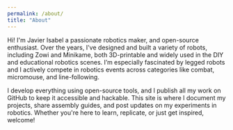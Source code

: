 ```yaml
---
permalink: /about/
title: "About"
---
```


Hi! I'm Javier Isabel a passionate robotics maker, and open-source enthusiast. Over the years, I've designed and built a variety of robots, including Zowi and Minikame, both 3D-printable and widely used in the DIY and educational robotics scenes. I’m especially fascinated by legged robots and I actively compete in robotics events across categories like combat, micromouse, and line-following.

I develop everything using open-source tools, and I publish all my work on GitHub to keep it accessible and hackable. This site is where I document my projects, share assembly guides, and post updates on my experiments in robotics. Whether you're here to learn, replicate, or just get inspired, welcome!

<div style="text-align: center; margin: 2em 0;">
  <script type='text/javascript' src='https://storage.ko-fi.com/cdn/widget/Widget_2.js'></script>
  <script type='text/javascript'>
    kofiwidget2.init('Support me on Ko-fi', '#00ba41', 'O4O41E8WDU');
    kofiwidget2.draw();
  </script>
</div>